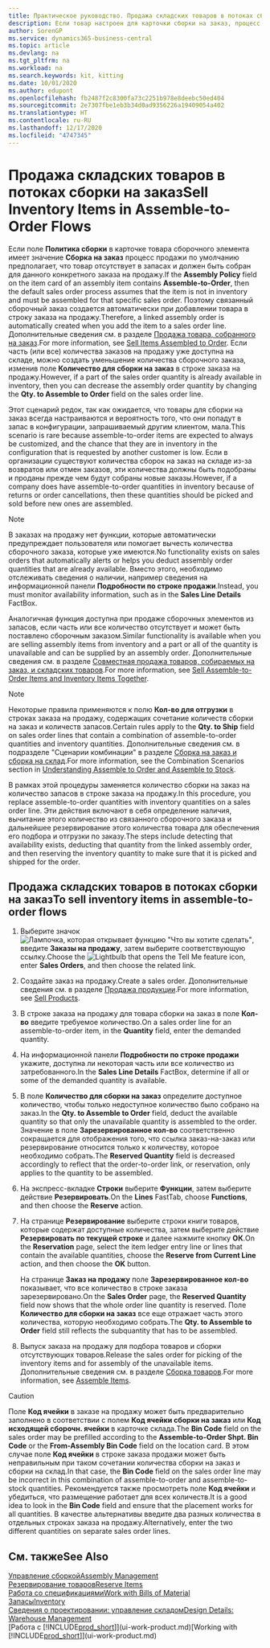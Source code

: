 ```yaml
---
title: Практическое руководство. Продажа складских товаров в потоках сборки на заказ | Документация Майкрософт
description: Если товар настроен для карточки сборки на заказ, процесс продажи по умолчанию предполагает, что товар отсутствует в запасах и должен быть собран для данного конкретного заказа на продажу. Поэтому связанный сборочный заказ создается автоматически при добавлении товара в строку заказа на продажу.
author: SorenGP
ms.service: dynamics365-business-central
ms.topic: article
ms.devlang: na
ms.tgt_pltfrm: na
ms.workload: na
ms.search.keywords: kit, kitting
ms.date: 10/01/2020
ms.author: edupont
ms.openlocfilehash: fb2487f2c8300fa73c2251b978e8deebc50ed404
ms.sourcegitcommit: 2e7307fbe1eb3b34d0ad9356226a19409054a402
ms.translationtype: HT
ms.contentlocale: ru-RU
ms.lasthandoff: 12/17/2020
ms.locfileid: "4747345"
---
```

# <a name="sell-inventory-items-in-assemble-to-order-flows"></a><span data-ttu-id="c51e7-104">Продажа складских товаров в потоках сборки на заказ</span><span class="sxs-lookup"><span data-stu-id="c51e7-104">Sell Inventory Items in Assemble-to-Order Flows</span></span>
<span data-ttu-id="c51e7-105">Если поле **Политика сборки** в карточке товара сборочного элемента имеет значение **Сборка на заказ** процесс продажи по умолчанию предполагает, что товар отсутствует в запасах и должен быть собран для данного конкретного заказа на продажу.</span><span class="sxs-lookup"><span data-stu-id="c51e7-105">If the **Assembly Policy** field on the item card of an assembly item contains **Assemble-to-Order**, then the default sales order process assumes that the item is not in inventory and must be assembled for that specific sales order.</span></span> <span data-ttu-id="c51e7-106">Поэтому связанный сборочный заказ создается автоматически при добавлении товара в строку заказа на продажу.</span><span class="sxs-lookup"><span data-stu-id="c51e7-106">Therefore, a linked assembly order is automatically created when you add the item to a sales order line.</span></span> <span data-ttu-id="c51e7-107">Дополнительные сведения см. в разделе [Продажа товара, собранного на заказ](assembly-how-to-sell-items-assembled-to-order.md).</span><span class="sxs-lookup"><span data-stu-id="c51e7-107">For more information, see [Sell Items Assembled to Order](assembly-how-to-sell-items-assembled-to-order.md).</span></span> <span data-ttu-id="c51e7-108">Если часть (или все) количества заказов на продажу уже доступна на складе, можно создать уменьшение количества сборочного заказа, изменив поле **Количество для сборки на заказ** в строке заказа на продажу.</span><span class="sxs-lookup"><span data-stu-id="c51e7-108">However, if a part of the sales order quantity is already available in inventory, then you can decrease the assembly order quantity by changing the **Qty. to Assemble to Order** field on the sales order line.</span></span>  

<span data-ttu-id="c51e7-109">Этот сценарий редок, так как ожидается, что товары для сборки на заказ всегда настраиваются и вероятность того, что они попадут в запас в конфигурации, запрашиваемый другим клиентом, мала.</span><span class="sxs-lookup"><span data-stu-id="c51e7-109">This scenario is rare because assemble-to-order items are expected to always be customized, and the chance that they are in inventory in the configuration that is requested by another customer is low.</span></span> <span data-ttu-id="c51e7-110">Если в организации существуют количества сборок на заказ на складе из-за возвратов или отмен заказов, эти количества должны быть подобраны и проданы прежде чем будут собраны новые заказы.</span><span class="sxs-lookup"><span data-stu-id="c51e7-110">However, if a company does have assemble-to-order quantities in inventory because of returns or order cancellations, then these quantities should be picked and sold before new ones are assembled.</span></span>  

> [!NOTE]  
>  <span data-ttu-id="c51e7-111">В заказах на продажу нет функции, которые автоматически предупреждает пользователя или помогает вычесть количества сборочного заказа, которые уже имеются.</span><span class="sxs-lookup"><span data-stu-id="c51e7-111">No functionality exists on sales orders that automatically alerts or helps you deduct assembly order quantities that are already available.</span></span> <span data-ttu-id="c51e7-112">Вместо этого, необходимо отслеживать сведения о наличии, например сведения на информационной панели **Подробности по строке продажи**.</span><span class="sxs-lookup"><span data-stu-id="c51e7-112">Instead, you must monitor availability information, such as in the **Sales Line Details** FactBox.</span></span>  

<span data-ttu-id="c51e7-113">Аналогичная функция доступна при продаже сборочных элементов из запасов, если часть или все количество отсутствует и может быть поставлено сборочным заказом.</span><span class="sxs-lookup"><span data-stu-id="c51e7-113">Similar functionality is available when you are selling assembly items from inventory and a part or all of the quantity is unavailable and can be supplied by an assembly order.</span></span> <span data-ttu-id="c51e7-114">Дополнительные сведения см. в разделе [Совместная продажа товаров, собираемых на заказ, и складских товаров](assembly-how-to-sell-assemble-to-order-items-and-inventory-items-together.md).</span><span class="sxs-lookup"><span data-stu-id="c51e7-114">For more information, see [Sell Assemble-to-Order Items and Inventory Items Together](assembly-how-to-sell-assemble-to-order-items-and-inventory-items-together.md).</span></span>  

> [!NOTE]  
>  <span data-ttu-id="c51e7-115">Некоторые правила применяются к полю **Кол-во для отгрузки** в строках заказа на продажу, содержащих сочетание количеств сборки на заказ и количеств запасов.</span><span class="sxs-lookup"><span data-stu-id="c51e7-115">Certain rules apply to the **Qty. to Ship** field on sales order lines that contain a combination of assemble-to-order quantities and inventory quantities.</span></span> <span data-ttu-id="c51e7-116">Дополнительные сведения см. в подразделе "Сценарии комбинации" в разделе [Сборка на заказ и сборка на склад](assembly-assemble-to-order-or-assemble-to-stock.md).</span><span class="sxs-lookup"><span data-stu-id="c51e7-116">For more information, see the Combination Scenarios section in [Understanding Assemble to Order and Assemble to Stock](assembly-assemble-to-order-or-assemble-to-stock.md).</span></span>  

<span data-ttu-id="c51e7-117">В рамках этой процедуры заменяется количество сборки на заказ на количество запасов в строке заказа на продажу.</span><span class="sxs-lookup"><span data-stu-id="c51e7-117">In this procedure, you replace assemble-to-order quantities with inventory quantities on a sales order line.</span></span> <span data-ttu-id="c51e7-118">Эти действия включают в себя определение наличия, вычитание этого количество из связанного сборочного заказа и дальнейшее резервирование этого количества товара для обеспечения его подбора и отгрузки по заказу.</span><span class="sxs-lookup"><span data-stu-id="c51e7-118">The steps include detecting that availability exists, deducting that quantity from the linked assembly order, and then reserving the inventory quantity to make sure that it is picked and shipped for the order.</span></span>  

## <a name="to-sell-inventory-items-in-assemble-to-order-flows"></a><span data-ttu-id="c51e7-119">Продажа складских товаров в потоках сборки на заказ</span><span class="sxs-lookup"><span data-stu-id="c51e7-119">To sell inventory items in assemble-to-order flows</span></span>  
1.  <span data-ttu-id="c51e7-120">Выберите значок ![Лампочка, которая открывает функцию "Что вы хотите сделать"](media/ui-search/search_small.png "Что вы хотите сделать"), введите **Заказы на продажу**, затем выберите соответствующую ссылку.</span><span class="sxs-lookup"><span data-stu-id="c51e7-120">Choose the ![Lightbulb that opens the Tell Me feature](media/ui-search/search_small.png "Tell me what you want to do") icon, enter **Sales Orders**, and then choose the related link.</span></span>  
2.  <span data-ttu-id="c51e7-121">Создайте заказ на продажу.</span><span class="sxs-lookup"><span data-stu-id="c51e7-121">Create a sales order.</span></span> <span data-ttu-id="c51e7-122">Дополнительные сведения см. в разделе [Продажа продукции](sales-how-sell-products.md).</span><span class="sxs-lookup"><span data-stu-id="c51e7-122">For more information, see [Sell Products](sales-how-sell-products.md).</span></span>  
3.  <span data-ttu-id="c51e7-123">В строке заказа на продажу для товара сборки на заказ в поле **Кол-во** введите требуемое количество.</span><span class="sxs-lookup"><span data-stu-id="c51e7-123">On a sales order line for an assemble-to-order item, in the **Quantity** field, enter the demanded quantity.</span></span>  
4.  <span data-ttu-id="c51e7-124">На информационной панели **Подробности по строке продажи** укажите, доступна ли некоторая часть или все количество из затребованного.</span><span class="sxs-lookup"><span data-stu-id="c51e7-124">In the **Sales Line Details** FactBox, determine if all or some of the demanded quantity is available.</span></span>  
5.  <span data-ttu-id="c51e7-125">В поле **Количество для сборки на заказ** определите доступное количество, чтобы только недоступное количество было собрано на заказ.</span><span class="sxs-lookup"><span data-stu-id="c51e7-125">In the **Qty. to Assemble to Order** field, deduct the available quantity so that only the unavailable quantity is assembled to the order.</span></span> <span data-ttu-id="c51e7-126">Значение в поле **Зарезервированное кол-во** соответственно сокращается для отображения того, что ссылка заказ-на-заказ или резервирование относится только к количеству, которое необходимо собрать.</span><span class="sxs-lookup"><span data-stu-id="c51e7-126">The **Reserved Quantity** field is decreased accordingly to reflect that the order-to-order link, or reservation, only applies to the quantity to be assembled.</span></span>  
6.  <span data-ttu-id="c51e7-127">На экспресс-вкладке **Строки** выберите **Функции**, затем выберите действие **Резервировать**.</span><span class="sxs-lookup"><span data-stu-id="c51e7-127">On the **Lines** FastTab, choose **Functions**, and then choose the **Reserve** action.</span></span>  
7.  <span data-ttu-id="c51e7-128">На странице **Резервирование** выберите строки книги товаров, которые содержат доступные количества, затем выберите действие **Резервировать по текущей строке** и далее нажмите кнопку **ОК**.</span><span class="sxs-lookup"><span data-stu-id="c51e7-128">On the **Reservation** page, select the item ledger entry line or lines that contain the available quantities, choose the **Reserve from Current Line** action, and then choose the **OK** button.</span></span>  

    <span data-ttu-id="c51e7-129">На странице **Заказ на продажу** поле **Зарезервированное кол-во** показывает, что все количество в строке заказа зарезервировано.</span><span class="sxs-lookup"><span data-stu-id="c51e7-129">On the **Sales Order** page, the **Reserved Quantity** field now shows that the whole order line quantity is reserved.</span></span> <span data-ttu-id="c51e7-130">Поле **Количество для сборки на заказ** все еще отражает часть этого количества, которую необходимо собрать.</span><span class="sxs-lookup"><span data-stu-id="c51e7-130">The **Qty. to Assemble to Order** field still reflects the subquantity that has to be assembled.</span></span>  

8.  <span data-ttu-id="c51e7-131">Выпуск заказа на продажу для подбора товаров и сборки отсутствующих товаров.</span><span class="sxs-lookup"><span data-stu-id="c51e7-131">Release the sales order for picking of the inventory items and for assembly of the unavailable items.</span></span> <span data-ttu-id="c51e7-132">Дополнительные сведения см. в разделе [Сборка товаров](assembly-how-to-assemble-items.md).</span><span class="sxs-lookup"><span data-stu-id="c51e7-132">For more information, see [Assemble Items](assembly-how-to-assemble-items.md).</span></span>  

> [!CAUTION]  
>  <span data-ttu-id="c51e7-133">Поле **Код ячейки** в заказе на продажу может быть предварительно заполнено в соответствии с полем **Код ячейки сборки на заказ** или **Код исходящей сборочн. ячейки** в карточке склада.</span><span class="sxs-lookup"><span data-stu-id="c51e7-133">The **Bin Code** field on the sales order may be prefilled according to the **Assemble-to-Order Shpt. Bin Code** or the **From-Assembly Bin Code** field on the location card.</span></span> <span data-ttu-id="c51e7-134">В этом случае поле **Код ячейки** в строке заказа продажи может быть неправильным при таком сочетании количества сборки на заказ и сборки на склад.</span><span class="sxs-lookup"><span data-stu-id="c51e7-134">In that case, the **Bin Code** field on the sales order line may be incorrect in this combination of assemble-to-order and assemble-to-stock quantities.</span></span> <span data-ttu-id="c51e7-135">Рекомендуется также просмотреть поле **Код ячейки** и убедиться, что размещение работает для всех количеств.</span><span class="sxs-lookup"><span data-stu-id="c51e7-135">It is a good idea to look in the **Bin Code** field and ensure that the placement works for all quantities.</span></span> <span data-ttu-id="c51e7-136">В качестве альтернативы введите два разных количества в отдельных строках заказа на продажу.</span><span class="sxs-lookup"><span data-stu-id="c51e7-136">Alternatively, enter the two different quantities on separate sales order lines.</span></span>  

## <a name="see-also"></a><span data-ttu-id="c51e7-137">См. также</span><span class="sxs-lookup"><span data-stu-id="c51e7-137">See Also</span></span>  
[<span data-ttu-id="c51e7-138">Управление сборкой</span><span class="sxs-lookup"><span data-stu-id="c51e7-138">Assembly Management</span></span>](assembly-assemble-items.md)  
[<span data-ttu-id="c51e7-139">Резервирование товаров</span><span class="sxs-lookup"><span data-stu-id="c51e7-139">Reserve Items</span></span>](inventory-how-to-reserve-items.md)  
[<span data-ttu-id="c51e7-140">Работа со спецификациями</span><span class="sxs-lookup"><span data-stu-id="c51e7-140">Work with Bills of Material</span></span>](inventory-how-work-BOMs.md)  
[<span data-ttu-id="c51e7-141">Запасы</span><span class="sxs-lookup"><span data-stu-id="c51e7-141">Inventory</span></span>](inventory-manage-inventory.md)  
[<span data-ttu-id="c51e7-142">Сведения о проектировании: управление складом</span><span class="sxs-lookup"><span data-stu-id="c51e7-142">Design Details: Warehouse Management</span></span>](design-details-warehouse-management.md)  
<span data-ttu-id="c51e7-143">[Работа с [!INCLUDE[prod_short](includes/prod_short.md)]](ui-work-product.md)</span><span class="sxs-lookup"><span data-stu-id="c51e7-143">[Working with [!INCLUDE[prod_short](includes/prod_short.md)]](ui-work-product.md)</span></span>
